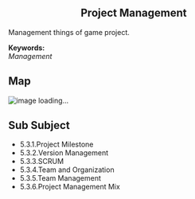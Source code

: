 <h2 align="center">Project Management</h2>
<p>
Management things of game project.
</p>

**Keywords:**<br/>
*Management*

## Map
![image loading...](../exports/4.2.Project%20Management.png?raw=true)

## Sub Subject
* 5.3.1.Project Milestone
* 5.3.2.Version Management
* 5.3.3.SCRUM
* 5.3.4.Team and Organization
* 5.3.5.Team Management
* 5.3.6.Project Management Mix
